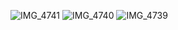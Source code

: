 ![IMG_4741](https://github.com/user-attachments/assets/0d19438a-579c-43b3-99b4-3594c1997e69)
![IMG_4740](https://github.com/user-attachments/assets/6e41d3a7-fbe6-4e0f-8522-0c5b2e63b00a)
![IMG_4739](https://github.com/user-attachments/assets/4e09df13-fc36-4b46-a694-2ce3fd5e0b2d)
